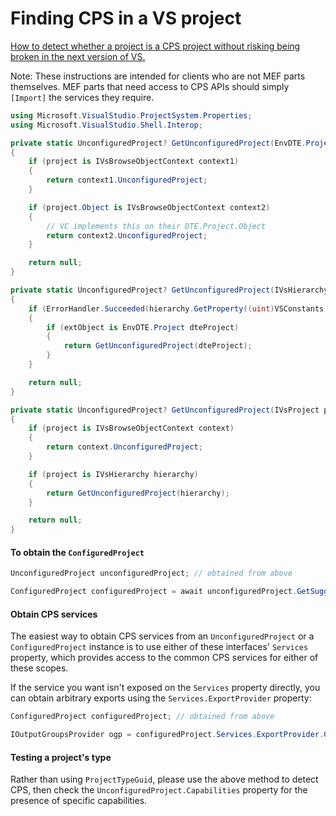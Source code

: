 Finding CPS in a VS project
===========================

[How to detect whether a project is a CPS project without risking being
broken in the next version of VS.](detect_whether_a_project_is_a_CPS_project.md)

Note: These instructions are intended for clients who are not MEF parts
themselves.  MEF parts that need access to CPS APIs should simply `[Import]`
the services they require.

```csharp
using Microsoft.VisualStudio.ProjectSystem.Properties;
using Microsoft.VisualStudio.Shell.Interop;

private static UnconfiguredProject? GetUnconfiguredProject(EnvDTE.Project project)
{
    if (project is IVsBrowseObjectContext context1)
    {
        return context1.UnconfiguredProject;
    }

    if (project.Object is IVsBrowseObjectContext context2)
    {
        // VC implements this on their DTE.Project.Object
        return context2.UnconfiguredProject;
    }

    return null;
}

private static UnconfiguredProject? GetUnconfiguredProject(IVsHierarchy hierarchy)
{
    if (ErrorHandler.Succeeded(hierarchy.GetProperty((uint)VSConstants.VSITEMID.Root, (int)__VSHPROPID.VSHPROPID_ExtObject, out object extObject)))
    {
        if (extObject is EnvDTE.Project dteProject)
        {
            return GetUnconfiguredProject(dteProject);
        }
    }

    return null;
}

private static UnconfiguredProject? GetUnconfiguredProject(IVsProject project)
{
    if (project is IVsBrowseObjectContext context)
    {
        return context.UnconfiguredProject;
    }

    if (project is IVsHierarchy hierarchy)
    {
        return GetUnconfiguredProject(hierarchy);
    }

    return null;
}
```

#### To obtain the `ConfiguredProject`

```csharp
UnconfiguredProject unconfiguredProject; // obtained from above

ConfiguredProject configuredProject = await unconfiguredProject.GetSuggestedConfiguredProjectAsync()
```

#### Obtain CPS services

The easiest way to obtain CPS services from an `UnconfiguredProject` or a
`ConfiguredProject` instance is to use either of these interfaces' `Services`
property, which provides access to the common CPS services for either of
these scopes. 

If the service you want isn't exposed on the `Services` property directly,
you can obtain arbitrary exports using the `Services.ExportProvider` property:

```csharp
ConfiguredProject configuredProject; // obtained from above

IOutputGroupsProvider ogp = configuredProject.Services.ExportProvider.GetExportedValue<IOutputGroupsProvider>();
```

#### Testing a project's type

Rather than using `ProjectTypeGuid`, please use the above method to detect
CPS, then check the `UnconfiguredProject.Capabilities` property for the
presence of specific capabilities.
